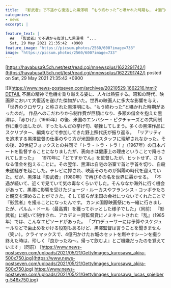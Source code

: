 ```yaml
---
title:  『影武者』で不遇から復活した黒澤明　“もう終わった”と囁かれた時期も…　4億円の城セットを燃やした意地  
categories:
- news
excerpt: |
  
feature_text: |
  ##  『影武者』で不遇から復活した黒澤明　“...
  Sat, 29 May 2021 21:35:42  +0900
feature_image: "https://picsum.photos/2560/600?image=733"
image: "https://picsum.photos/2560/600?image=733"
---
```


[https://hayabusa9.5ch.net/test/read.cgi/mnewsplus/1622291742/](https://hayabusa9.5ch.net/test/read.cgi/mnewsplus/1622291742/)
posted on Sat, 29 May 2021 21:35:42  +0900

<!--more-->

![](https://www.news-postseven.com/archives/20210529_1662216.html?DETAIL 不屈の精神で危機を乗り越える姿に、人々は熱狂する。昭和の時代、映画界において大復活を遂げた傑物がいた。世界の映画人に多大な影響を与え、「世界のクロサワ」と称された黒澤明にも、“もう終わった”と囁かれた時期があったのだ。 作品へのこだわりから制作費が巨額になり、多額の借金を抱えた黒澤は、『赤ひげ』（1965年）の後、米国のエンバシー・ピクチャーズとの共同制作に乗り出したが、すったもんだの挙げ句、頓挫してしまう。多くの黒澤作品にスクリプター、編集などで参加してきた野上照代氏が振り返る。 「リアリティを追求する黒澤監督の仕事のやり方が米国側のスタッフに理解されなかった。その後、20世紀フォックスとの共同で『トラ・トラ・トラ！』（1967年）の日本パートを監督することになりましたが、表向きは健康上の理由ということで降ろされてしまった」 　1970年に『どですかでん』を監督したが、ヒットせず、さらなる借金を抱えることに。その翌年、黒澤は自宅の浴室で首と手首を切り、自殺未遂騒ぎを起こした。テレビに押され、映画そのものが斜陽の時代を迎えていた。だが、黒澤は『影武者』（1980年）で再びその名を世界に轟かせる。 「不遇が続いて、近くで見ていて気の毒なくらいでした。そんななか海外に行く機会があって、黒澤に影響を受けたジョージ・ルーカスやフランシス・コッポラたちと親交を深めることができた。そして彼らが米国の会社につないでくれたことで『影武者』を撮ることになったんです。 カンヌ国際映画祭にも一緒に行きましたが、パルム・ドール（最高賞）を獲ってホッとした様子でした」（同前） 『影武者』に続いて制作され、アカデミー賞監督賞にノミネートされた『乱』（1985年）では、こんなエピソードがあった。 「プロデューサーには予算やスケジュールなどで歯止めをかける役割もあるけど、黒澤監督は言うことを聞きません（笑い）。クライマックスで、4億円かけたお城のセットを燃やすシーンを撮り終えた時は、珍しく『良かったね〜。帰って飲むよ』とご機嫌だったのを覚えています」（同前） [https://www.news-postseven.com/uploads/2021/05/21/GettyImages_kurosawa_akira-500x750.jpg](https://www.news-postseven.com/uploads/2021/05/21/GettyImages_kurosawa_akira-500x750.jpg) https://www.news-postseven.com/uploads/2021/05/21/GettyImages_kurosawa_lucas_spielberg-546x750.jpg)

